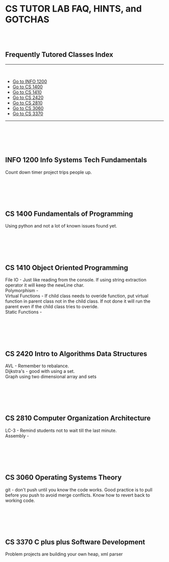 # CS TUTOR LAB FAQ, HINTS, and GOTCHAS
<br><br>

## Frequently Tutored Classes Index
---
<br>

- [Go to INFO 1200](#INFO1200)
- [Go to CS 1400](#CS1400)
- [Go to CS 1410](#CS1410)
- [Go to CS 2420](#CS2420)
- [Go to CS 2810](#CS2810)
- [Go to CS 3060](#CS3060)
- [Go to CS 3370](#CS3370)

---

<br><br><br><br>

<a name="INFO1200"></a>
## INFO 1200 Info Systems Tech Fundamentals
Count down timer project trips people up.<br>

<br><br><br><br>
<a name="CS1400"></a>
## CS 1400 Fundamentals of Programming
Using python and not a lot of known issues found yet.<br>


<br><br><br><br>
<a name="CS1410"></a>
## CS 1410 Object Oriented Programming
File IO - Just like reading from the console. If using string extraction operator it will keep the newLine char.<br>
Polymorphism - <br>
Virtual Functions - If child class needs to overide function, put virtual function in parent class not in the child class. If not done it will run the parent even if the child class tries to overide.<br>
Static Functions - <br>


<br><br><br><br>
<a name="CS2420"></a>
## CS 2420 Intro to Algorithms Data Structures
AVL - Remember to rebalance. <br>
Dijkstra's - good with using a set.<br>
Graph using two dimensional array and sets<br>

<br><br><br><br>
<a name="CS2810"></a>
## CS 2810 Computer Organization Architecture
LC-3 - Remind students not to wait till the last minute.<br>
Assembly - <br>

<br><br><br><br>
<a name="CS3060"></a>
## CS 3060 Operating Systems Theory
git - don't push until you know the code works. Good practice is to pull before you push to avoid merge conflicts. Know how to revert back to working code.<br>


<br><br><br><br>
<a name="CS3370"></a>
## CS 3370 C plus plus Software Development
Problem projects are building your own heap, xml parser<br>

<br><br><br><br>